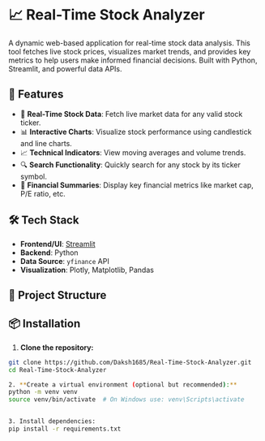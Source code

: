 # 📈 Real-Time Stock Analyzer

A dynamic web-based application for real-time stock data analysis. This tool fetches live stock prices, visualizes market trends, and provides key metrics to help users make informed financial decisions. Built with Python, Streamlit, and powerful data APIs.

## 🚀 Features

- 🔁 **Real-Time Stock Data**: Fetch live market data for any valid stock ticker.
- 📊 **Interactive Charts**: Visualize stock performance using candlestick and line charts.
- 📈 **Technical Indicators**: View moving averages and volume trends.
- 🔍 **Search Functionality**: Quickly search for any stock by its ticker symbol.
- 🧾 **Financial Summaries**: Display key financial metrics like market cap, P/E ratio, etc.

## 🛠️ Tech Stack

- **Frontend/UI**: [Streamlit](https://streamlit.io/)
- **Backend**: Python
- **Data Source**: `yfinance` API
- **Visualization**: Plotly, Matplotlib, Pandas

## 📂 Project Structure


## 📦 Installation

1. **Clone the repository:**
```bash
git clone https://github.com/Daksh1685/Real-Time-Stock-Analyzer.git
cd Real-Time-Stock-Analyzer

2. **Create a virtual environment (optional but recommended):**
python -m venv venv
source venv/bin/activate  # On Windows use: venv\Scripts\activate


3. Install dependencies:
pip install -r requirements.txt
     
